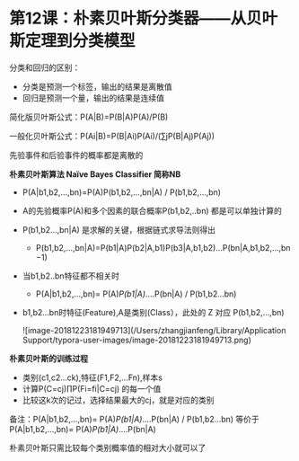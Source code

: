 # 第12课：朴素贝叶斯分类器——从贝叶斯定理到分类模型

分类和回归的区别：

* 分类是预测一个标签，输出的结果是离散值
* 回归是预测一个量，输出的结果是连续值

简化版贝叶斯公式：P(A|B)=P(B|A)P(A)/P(B)

一般化贝叶斯公式：P(Ai|B)=P(B|Ai)P(Ai)/(∑jP(B|Aj)P(Aj))

先验事件和后验事件的概率都是离散的

**朴素贝叶斯算法 Naïve Bayes Classifier 简称NB**

* P(A|b1,b2,…,bn)=P(A)P(b1,b2,…,bn|A) / P(b1,b2,…,bn)

* A的先验概率P(A)和多个因素的联合概率P(b1,b2,..bn) 都是可以单独计算的

* P(b1,b2...,bn|A) 是求解的关键，根据链式求导法则得出

  * P(b1,b2,…,bn|A)=P(b1|A)P(b2|A,b1)P(b3|A,b1,b2)...P(bn|A,b1,b2,...,bn−1)

* 当b1,b2..bn特征都不相关时

  * P(A|b1,b2,…,bn)= P(A)*P(b1|A)*....P(bn|A) / P(b1,b2...bn)

* b1,b2…bn时特征(Feature),A是类别(Class），此处的 Z 对应 P(b1,b2,…,bn)

  ![image-20181223181949713](/Users/zhangjianfeng/Library/Application Support/typora-user-images/image-20181223181949713.png)

**朴素贝叶斯的训练过程**

* 类别(c1,c2...ck),特征(F1,F2,...Fn),样本s
* 计算P(C=cj)∏P(Fi=fi|C=cj) 的每一个值
* 比较这k次的记过，选择结果最大的cj，就是对应的类别

备注：P(A|b1,b2,…,bn)= P(A)*P(b1|A)*....P(bn|A) / P(b1,b2...bn) 等价于 P(A|b1,b2,…,bn)= P(A)*P(b1|A)*....P(bn|A) 

朴素贝叶斯只需比较每个类别概率值的相对大小就可以了













